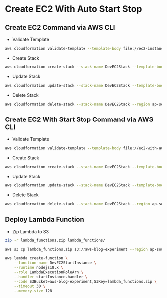 # Create EC2 With Auto Start Stop

## Create EC2 Command via AWS CLI

- Validate Template

```sh
aws cloudformation validate-template --template-body file://ec2-instance.yaml --region ap-southeast-7
```

- Create Stack

```sh
aws cloudformation create-stack --stack-name DevEC2Stack --template-body file://ec2-instance.yaml --region ap-southeast-7 --parameters ParameterKey=KeyName,ParameterValue=aws-betterfox-dev
```

- Update Stack

```sh
aws cloudformation update-stack --stack-name DevEC2Stack --template-body file://ec2-instance.yaml --region ap-southeast-7 --parameters ParameterKey=KeyName,ParameterValue=aws-betterfox-dev
```

- Delete Stack

```sh
aws cloudformation delete-stack --stack-name DevEC2Stack --region ap-southeast-7
```

## Create EC2 With Start Stop Command via AWS CLI

- Validate Template

```sh
aws cloudformation validate-template --template-body file://ec2-with-auto-start-stop.yaml --region ap-southeast-7
```

- Create Stack

```sh
aws cloudformation create-stack --stack-name DevEC2Stack --template-body file://ec2-with-auto-start-stop.yaml --region ap-southeast-7 --parameters ParameterKey=KeyName,ParameterValue=aws-betterfox-dev ParameterKey=S3Bucket,ParameterValue=aws-blog-experiment ParameterKey=S3Key,ParameterValue=lambda_functions.zip --capabilities CAPABILITY_NAMED_IAM
```

- Update Stack

```sh
aws cloudformation update-stack --stack-name DevEC2Stack --template-body file://ec2-with-auto-start-stop.yaml --region ap-southeast-7 --parameters ParameterKey=KeyName,ParameterValue=aws-betterfox-dev ParameterKey=S3Bucket,ParameterValue=aws-blog-experiment ParameterKey=S3Key,ParameterValue=lambda_functions.zip --capabilities CAPABILITY_NAMED_IAM
```

- Delete Stack

```sh
aws cloudformation delete-stack --stack-name DevEC2Stack --region ap-southeast-7
```

## Deploy Lambda Function

- Zip Lambda to S3

```sh
zip -r lambda_functions.zip lambda_functions/
```

```sh
aws s3 cp lambda_functions.zip s3://aws-blog-experiment --region ap-southeast-7
```

```sh
aws lambda create-function \
    --function-name DevEC2StartInstance \
    --runtime nodejs18.x \
    --role LambdaExecutionRoleArn \
    --handler startInstance.handler \
    --code S3Bucket=aws-blog-experiment,S3Key=lambda_functions.zip \
    --timeout 30 \
    --memory-size 128
```
